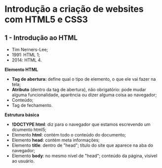 # Introdução a criação de websites com HTML5 e CSS3

## 1 - Introdução ao HTML
- Tim Nerners-Lee;
- 1991: HTML 1;
- 2014: HTML 4.

**Elemento HTML**
- **Tag de abertura:** define qual o tipo de elemento, o que ele vai fazer na tela;
- **Atributo** (dentro da tag de abertura), não obrigatório: pode mudar alguma funcionalidade, aparência ou dizer alguma coisa ao navegador;
- Conteúdo;
- Tag de fechamento.

**Estrutura básica**
- **!DOCTYPE html**: diz para o navegador que estamos escrevendo um dcumento html5;
- Elemento **html**: contém todo o conteúdo do documento;
- Elemento **head**: contém meta informações;
- Elemento **title**: dentro de "head"; título do site que aparece na aba do navegador;
- Elemento **body**: no mesmo nível de "head"; conteúdo da página, visível ao usuário.

